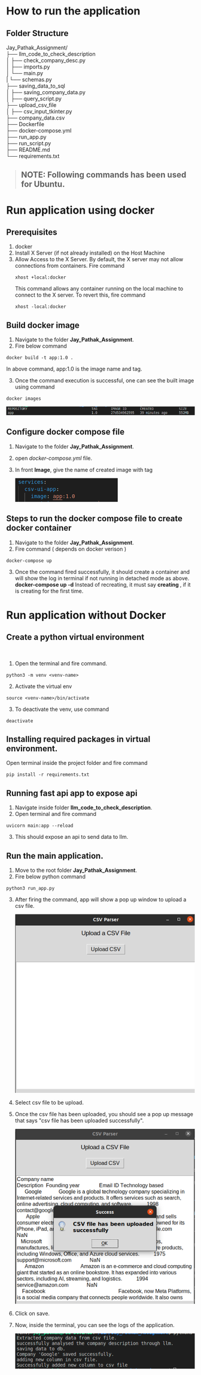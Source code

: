 # How to run the application

## Folder Structure

Jay_Pathak_Assignment/ <br />
├── llm_code_to_check_description <br />
│ ├── check_company_desc.py <br />
│ ├── imports.py <br />
│ └── main.py <br />
| └── schemas.py <br />
├── saving_data_to_sql <br />
│ ├── saving_company_data.py <br />
│ ├── query_script.py <br />
├── upload_csv_file<br />
│ ├── csv_input_tkinter.py <br />
├── company_data.csv <br />
├── Dockerfile <br />
├── docker-compose.yml <br />
├── run_app.py <br />
├── run_script.py <br />
├── README.md <br />
└── requirements.txt<br />

> ## NOTE: Following commands has been used for Ubuntu.

# Run application using docker

## Prerequisites

1. docker 
2. Install X Server (if not already installed) on the Host Machine
3. Allow Access to the X Server. By default, the X server may not allow connections from containers.
   Fire command 
   ```
   xhost +local:docker
   ```
   This command allows any container running on the local machine to connect to the X server. 
   To revert this, fire command 
   ```
   xhost -local:docker
   ```

## Build docker image

1. Navigate to the folder **Jay_Pathak_Assignment**.
2. Fire below command

```
docker build -t app:1.0 .
```
In above command, app:1.0 is the image name and tag.

3. Once the command execution is successful, one can see the built image using command
```
docker images
```

![docker image](./screenshots/pic-8.png)

## Configure docker compose file

1. Navigate to the folder **Jay_Pathak_Assignment**.
2. open *docker-compose.yml* file.
3. In front **Image**, give the name of created image with tag

    ![image name](./screenshots/pic-9.png)

## Steps to run the docker compose file to create docker container

1. Navigate to the folder **Jay_Pathak_Assignment**.
2. Fire command ( depends on docker verison )
```
docker-compose up
```
3. Once the command fired successfully, it should create a container and will show the log in terminal if not running in detached mode as above. **docker-compose up -d**
Instead of recreating, it must say **creating <conatiner-name>**, if it is creating for the first time.

# Run application without Docker

## Create a python virtual environment 
<br />

1. Open the terminal and fire command.
```
python3 -m venv <venv-name>
```
2. Activate the virtual env
```
source <venv-name>/bin/activate
```
3. To deactivate the venv, use command
```
deactivate
```

## Installing required packages in virtual environment.

Open terminal inside the project folder and fire command
```
pip install -r requirements.txt
```

## Running fast api app to expose api

1. Navigate inside folder **llm_code_to_check_description**.
2. Open terminal and fire command
```
uvicorn main:app --reload
```
3. This should expose an api to send data to llm.

## Run the main application.

1. Move to the root folder **Jay_Pathak_Assignment**.
2. Fire below python command
```
python3 run_app.py 
```
3. After firing the command, app will show a pop up window to upload a csv file.

    ![tkinter output](./screenshots/pic-2.png)

4. Select csv file to be upload.
5. Once the csv file has been uploaded, you should see a pop up message that says "csv file has been uploaded successfully".

    ![after file upload](./screenshots/pic-4.png)

6. Click on save.
7. Now, inside the terminal, you can see the logs of the application.

    ![script output](./screenshots/pic-1.png)


